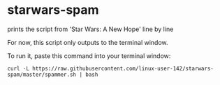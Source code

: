 # starwars-spam
prints the script from 'Star Wars: A New Hope' line by line

For now, this script only outputs to the terminal window.

To run it, paste this command into your terminal window:

```
curl -L https://raw.githubusercontent.com/linux-user-142/starwars-spam/master/spammer.sh | bash
```
